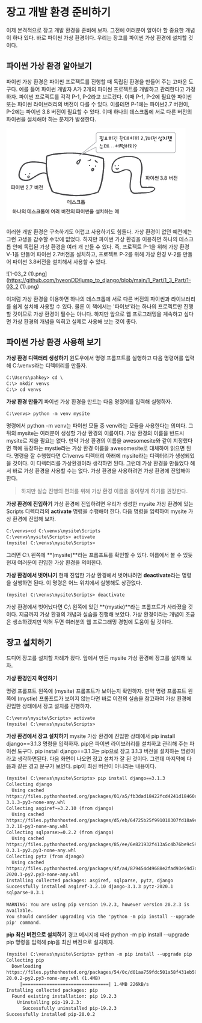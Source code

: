 <!-- -
![](https://github.com/hyeonDD/jump_to_django/blob/main/1_Part/1_3_Part/django.png)
-->
# 장고 개발 환경 준비하기

이제 본격적으로 장고 개발 환경을 준비해 보자. 그전에 여러분이 알아야 할 중요한 개념이 하나 있다. 바로 파이썬 가상 환경이다. 우리는 장고를 파이썬 가상 환경에 설치할 것이다.

## 파이썬 가상 환경 알아보기

파이썬 가상 환경은 파이썬 프로젝트를 진행할 때 독립된 환경을 만들어 주는 고마운 도구다. 예를 들어 파이썬 개발자 A가 2개의 파이썬 프로젝트를 개발하고 관리한다고 가정하자. 파이썬 프로젝트를 각각 P-1, P-2라고 브르겠다. 이때 P-1, P-2에 필요한 파이썬 또는 파이썬 라이브러리의 버전이 다를 수 있다. 이를테면 P-1에는 파이썬2.7 버전이, P-2에는 파이썬 3.8 버전이 필요할 수 있다. 이때 하나의 데스크톱에 서로 다른 버전의 파이썬을 설치해야 하는 문제가 발생한다.

![1-03_1.png](https://github.com/hyeonDD/jump_to_django/blob/main/1_Part/1_3_Part/1-03_1.png)

이러한 개발 환경은 구축하기도 어렵고 사용하기도 힘들다. 가상 환경이 없던 예전에는 그런 고생을 감수할 수밖에 없었다. 하지만 파이썬 가상 환경을 이용하면 하나의 데스크톱 안에 독립된 가상 환경을 여러 개 만들 수 있다. 즉, 프로젝트 P-1을 위해 가상 환경 V-1을 만들어 파이썬 2.7버전을 설치하고, 프로젝트 P-2를 위해 가상 환경 V-2를 만들어 파이썬 3.8버전을 설치해서 사용할 수 있다.

![1-03_2 (1).png](https://github.com/hyeonDD/jump_to_django/blob/main/1_Part/1_3_Part/1-03_2 (1).png)

이처럼 가상 환경을 이용하면 하나의 데스크톱에 서로 다른 버전의 파이썬과 라이브러리를 쉽게 설치해 사용할 수 있다. 물론 이 책에서는 '파이보'라는 하나의 프로젝트만 진행할 것이므로 가상 환경이 필수는 아니다. 하지만 앞으로 웹 프로그래밍을 계속하고 싶다면 가상 환경의 개념을 익히고 실제로 사용해 보는 것이 좋다.

## 파이썬 가상 환경 사용해 보기

**가상 환경 디렉터리 생성하기**
윈도우에서 명령 프롬프트를 실행하고 다음 명령어를 입력해 C:\venvs라는 디렉터리를 만들자.

```
C:\Users\pahkey> cd \
C:\> mkdir venvs
C:\> cd venvs
```

**가상 환경 만들기**
파이썬 가상 환경을 만드는 다음 명령어를 입력해 실행하자.
```
C:\venvs> python -m venv mysite
```

명령에서 python -m venv는 파이썬 모듈 중 venv라는 모듈을 사용한다는 의미다. 그 뒤의 mysite는 여러분이 생성할 가상 환경의 이름이다. 가상 환경의 이름을 반드시 mysite로 지을 필요는 없다. 만약 가상 환경의 이름을 awesomesite와 같이 지정했다면 책에 등장하는 mystie라는 가상 환경 이름을 awesomesite로 대체하여 읽으면 된다. 명령을 잘 수행했다면 C:\venvs 디렉터리 아래에 mysite라는 디렉터리가 생성되었을 것이다. 이 디렉터리를 가상환경이라 생각하면 된다. 그런데 가상 환경을 만들었다 해서 바로 가상 환경을 사용할 수는 없다. 가상 환경을 사용하려면 가상 환경에 진입해야 한다.
> 하지만 실습 진행의 편의를 위해 가상 환경 이름을 동이랗게 하기를 권장한다.

**가상 환경에 진입하기**
가상 환경에 진입하려면 우리가 생성한 mysite 가상 환경에 있는 Scripts 디렉터리의 **activate** 명령을 수행해야 한다. 다음 명령을 입력하여 mysite 가상 환경에 진입해 보자.
```
C:\venvs>cd C:\venvs\mysite\Scripts
C:\venvs\mysite\Scripts> activate
(mysite) C:\venvs\mysite\Scripts>
```

그러면 C:\ 왼쪽에 **(mysite)**라는 프롬프트를 확인할 수 있다. 이름에서 볼 수 있듯 현재 여러분이 진입한 가상 환경을 의미한다.

**가상 환경에서 벗어나기**
현재 진입한 가상 환경에서 벗어나려면 **deactivate**라는 명령을 실행하면 된다. 이 명령은 어느 위치에서 실행해도 상관없다.
```
(mysite) C:\venvs\mysite\Scripts> deactivate
```

가상 환경에서 벗어났다면 C;\ 왼쪽에 있던 **(mystie)**라는 프롬프트가 사라졌을 것이다. 지금까지 가상 환경의 개념과 실습을 진행해 보았다. 가상 환경이라는 개념이 조금은 생소하겠지만 익혀 두면 여러분의 웹 프로그래밍 경험에 도움이 될 것이다.

## 장고 설치하기

드디어 장고를 설치할 차례가 왔다. 앞에서 만든 mysite 가상 환경에 장고를 설치해 보자.

**가상 환경인지 확인하기**

명령 프롬프트 왼쪽에 (mysite) 프롬프트가 보이는지 확인하자. 만약 명령 프롬프트 왼쪽에 (mystie) 프롬프트가 보이지 않는다면 바로 이전의 실습을 참고하여 가상 환경에 진입한 상태에서 장고 설치를 진행하자.
```
C:\venvs\mysite\Scripts> activate
(mysite) C:\venvs\mysite\Scripts>
```

**가상 환경에서 장고 설치하기**
mysite 가상 환경에 진입한 상태에서 pip install django==3.1.3 명령을 입력하자. pip은 파이썬 라이브러리를 설치하고 관리해 주는 파이썬 도구다. pip install django==3.1.3는 pip으로 장고 3.1.3 버전을 설치하는 명령이라고 생각하면된다. 다음 화면이 나오면 장고 설치가 잘 된 것이다. 그런데 마지막에 다음과 같은 경고 문구가 보인다. pip이 최신 버전이 아니라는 내용이다.
```
(mysite) C:\venvs\mysite\Scripts> pip install django==3.1.3
Collecting django
  Using cached https://files.pythonhosted.org/packages/01/a5/fb3dad18422fcd4241d18460a1fe17542bfdeadcf74e3861d1a2dfc9e459/Django-3.1.3-py3-none-any.whl
Collecting asgiref~=3.2.10 (from django)
  Using cached https://files.pythonhosted.org/packages/d5/eb/64725b25f991010307fd18a9e0c1f0e6dff2f03622fc4bcbcdb2244f60d6/asgiref-3.2.10-py3-none-any.whl
Collecting sqlparse>=0.2.2 (from django)
  Using cached https://files.pythonhosted.org/packages/85/ee/6e821932f413a5c4b76be9c5936e313e4fc626b33f16e027866e1d60f588/sqlparse-0.3.1-py2.py3-none-any.whl
Collecting pytz (from django)
  Using cached https://files.pythonhosted.org/packages/4f/a4/879454d49688e2fad93e59d7d4efda580b783c745fd2ec2a3adf87b0808d/pytz-2020.1-py2.py3-none-any.whl
Installing collected packages: asgiref, sqlparse, pytz, django
Successfully installed asgiref-3.2.10 django-3.1.3 pytz-2020.1 sqlparse-0.3.1

WARNING: You are using pip version 19.2.3, however version 20.2.3 is available.
You should consider upgrading via the 'python -m pip install --upgrade pip' command.
```

**pip 최신 버전으로 설치하기**
경고 메시지에 따라 python -m pip install --upgrade pip 명령을 입력해 pip을 최신 버전으로 설치하자.
```
(mysite) C:\venvs\mysite\Scripts> python -m pip install --upgrade pip
Collecting pip
  Downloading https://files.pythonhosted.org/packages/54/0c/d01aa759fdc501a58f431eb594a17495f15b88da142ce14b5845662c13f3/pip-20.0.2-py2.py3-none-any.whl (1.4MB)
     |================================| 1.4MB 226kB/s
Installing collected packages: pip
  Found existing installation: pip 19.2.3
    Uninstalling pip-19.2.3:
      Successfully uninstalled pip-19.2.3
Successfully installed pip-20.0.2
```